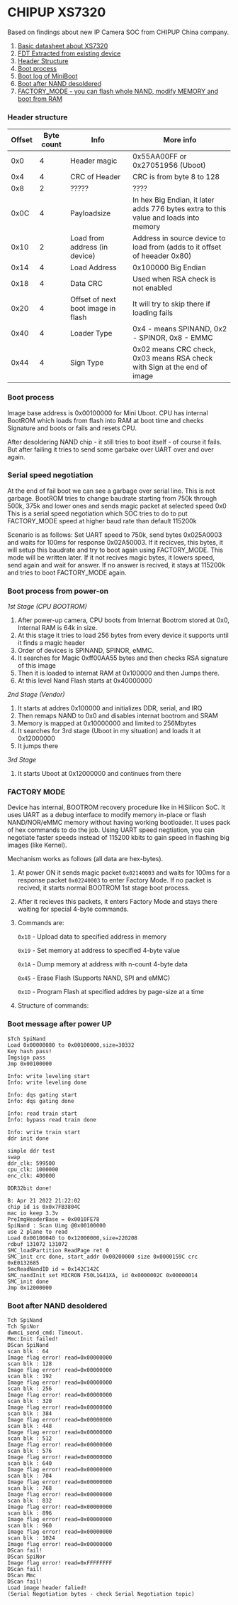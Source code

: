
# CHIPUP XS7320

Based on findings about new IP Camera SOC from CHIPUP China company. 

1. [Basic datasheet about XS7320](xs7320.md)
2. [FDT Extracted from existing device](dtb-xs7320/xs7320.dts)
3. [Header Structure](#header-structure)
4. [Boot process](#boot-process)
5. [Boot log of MiniBoot](#boot-message-after-power-up)
6. [Boot after NAND desoldered](#boot-after-nand-desoldered)
7. [FACTORY_MODE - you can flash whole NAND, modify MEMORY and boot from RAM](#tbd)

### Header structure ###

| Offset | Byte count  | Info | More info |
| ------------- | ------------- | ------------- | ------------- |
| 0x0  | 4 | Header magic | 0x55AA00FF  or 0x27051956 (Uboot)
| 0x4  | 4 | CRC of Header  | CRC is from byte 8 to 128 |
| 0x8  | 2 | ????? | ???? |
| 0x0C  | 4 | Payloadsize  | In hex Big Endian, it later adds 776 bytes extra to this value and loads into memory |
| 0x10  | 2 | Load from address (in device) | Address in source device to load from (adds to it offset of heeader 0x80) |
| 0x14  | 4 | Load Address | 0x100000 Big Endian |
| 0x18  | 4 | Data CRC | Used when RSA check is not enabled | 
| 0x20  | 4 | Offset of next boot image in flash | It will try to skip there if loading fails |
| 0x40  | 4 | Loader Type | 0x4 - means SPINAND, 0x2 - SPINOR, 0x8 - EMMC |
| 0x44  | 4 | Sign Type | 0x02 means CRC check, 0x03 means RSA check with Sign at the end of image |

### Boot process ###

Image base address is 0x00100000 for Mini Uboot. CPU has internal BootROM which loads from flash into RAM at boot time and checks Signature and boots or fails and resets CPU.

After desoldering NAND chip - it still tries to boot itself - of course it fails. But after failing it tries to send some garbake over UART over and over again.

### Serial speed negotiation

At the end of fail boot we can see a garbage over serial line. This is not garbage. BootROM tries to change baudrate starting from 750k through 500k, 375k and lower ones and sends magic packet at selected speed 0x0
This is a serial speed negotiation which SOC tries to do to put FACTORY_MODE speed at higher baud rate than default 115200k

Scenario is as follows:
Set UART speed to 750k, send bytes 0x025A0003 and waits for 100ms for response 0x02A50003. If it recicves, this bytes, it will setup this baudrate and try to boot again using FACTORY_MODE. This mode will be written later. If it not recives magic bytes, it lowers speed, send again and wait for answer. If no answer is recived, it stays at 115200k and tries to boot FACTORY_MODE again.

### Boot process from power-on

*1st Stage (CPU BOOTROM)*
1. After power-up camera, CPU boots from Internat Bootrom stored at 0x0, Internal RAM is 64k in size.
2. At this stage it tries to load 256 bytes from every device it supports until it finds a magic header
3. Order of devices is SPINAND, SPINOR, eMMC.
4. It searches for Magic 0xff00AA55 bytes and then checks RSA signature of this image
5. Then it is loaded to internat RAM at 0x100000 and then Jumps there.
6. At this level Nand Flash starts at 0x40000000

*2nd Stage (Vendor)*
1. It starts at addres 0x100000 and initializes DDR, serial, and IRQ
2. Then remaps NAND to 0x0 and disables internat bootrom and SRAM
3. Memory is mapped at 0x10000000 and limited to 256Mbytes
4. It searches for 3rd stage (Uboot in my situation) and loads it at 0x12000000
5. It jumps there

*3rd Stage* 
1. It starts Uboot at 0x12000000 and continues from there


### FACTORY MODE ###

Device has internal, BOOTROM recovery procedure like in HiSilicon SoC. It uses UART as a debug interface to modify memory in-place or flash NAND/NOR/eMMC memory without having working bootloader. It uses pack of hex commands to do the job. Using UART speed negtiation, you can negotiate faster speeds instead of 115200 kbits to gain speed in flashing big images (like Kernel).

Mechanism works as follows (all data are hex-bytes).

1. At power ON it sends magic packet `0x02140003` and waits for 100ms for a response packet `0x02240003` to enter Factory Mode. If no packet is recived, it starts normal BOOTROM 1st stage boot process.

2. After it recieves this packets, it enters Factory Mode and stays there waiting for special 4-byte commands.
3. Commands are:

    `0x18` - Upload data to specified address in memory
  
    `0x19` - Set memory at address to specified 4-byte value
  
    `0x1A` - Dump memory at address with n-count 4-byte data
  
    `0x45` - Erase Flash (Supports NAND, SPI and eMMC)
  
    `0x1D` - Program Flash at specified addres by page-size at a time
  
4. Structure of commands:


### Boot message after power UP ###

```
$Tch SpiNand
Load 0x00000080 to 0x00100000,size=30332
Key hash pass!
Imgsign pass
Jmp 0x00100000

Info: write leveling start
Info: write leveling done

Info: dqs gating start
Info: dqs gating done

Info: read train start
Info: bypass read train done

Info: write train start
ddr init done

simple ddr test
swap
ddr_clk: 599500
cpu_clk: 1000000
enc_clk: 400000

DDR32bit done!

B: Apr 21 2022 21:22:02
chip id is 0x0x7FB3804C
mac io keep 3.3v 
PreImgHeaderBase = 0x0010FE78
SpiNand : Scan Uimg @0x00100000
use 2 plane to read
Load 0x00100040 to 0x12000000,size=220208
rdbuf 131072 131072
SMC_loadPartition ReadPage ret 0
SMC_init crc done, start_addr 0x00200000 size 0x0000159C crc 0xE0132685
SmcReadNandID id = 0x142C142C
SMC_nandInit set MICRON F50L1G41XA, id 0x0000002C 0x00000014
SMC_init done
Jmp 0x12000000
```

### Boot after NAND desoldered ###
```
Tch SpiNand
Tch SpiNor
dwmci_send_cmd: Timeout.
Mmc:Init failed!
DScan SpiNand
scan blk : 64
Image flag error! read=0x00000000
scan blk : 128
Image flag error! read=0x00000000
scan blk : 192
Image flag error! read=0x00000000
scan blk : 256
Image flag error! read=0x00000000
scan blk : 320
Image flag error! read=0x00000000
scan blk : 384
Image flag error! read=0x00000000
scan blk : 448
Image flag error! read=0x00000000
scan blk : 512
Image flag error! read=0x00000000
scan blk : 576
Image flag error! read=0x00000000
scan blk : 640
Image flag error! read=0x00000000
scan blk : 704
Image flag error! read=0x00000000
scan blk : 768
Image flag error! read=0x00000000
scan blk : 832
Image flag error! read=0x00000000
scan blk : 896
Image flag error! read=0x00000000
scan blk : 960
Image flag error! read=0x00000000
scan blk : 1024
Image flag error! read=0x00000000
DScan fail!
DScan SpiNor
Image flag error! read=0xFFFFFFFF
DScan fail!
DScan Mmc
DScan fail!
Load image header falied!
(Serial Negotiation bytes - check Serial Negotiation topic)
```
